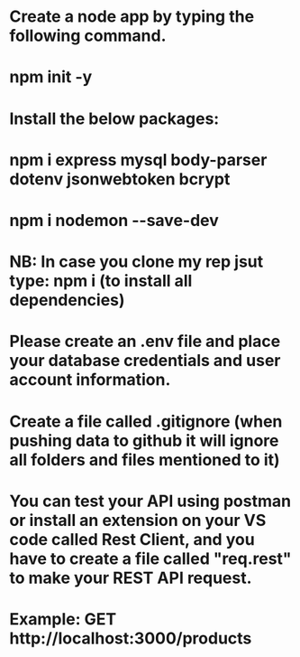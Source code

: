 # Create a node app by typing the following command.

# npm init -y 

# Install the below packages:

# npm i express mysql body-parser dotenv jsonwebtoken bcrypt

# npm i nodemon --save-dev

# NB: In case you clone my rep jsut type: npm i (to install all dependencies)

# Please create an .env file and place your database credentials and user account information.

# Create a file called .gitignore (when pushing data to github it will ignore all folders and files mentioned to it)

# You can test your API using postman or install an extension on your VS code called Rest Client, and you have to create a file called "req.rest" to make your REST API request.

# Example: GET http://localhost:3000/products
